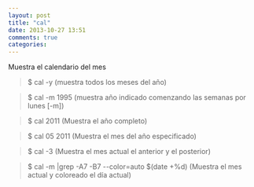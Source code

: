 ```yaml
---
layout: post
title: "cal"
date: 2013-10-27 13:51
comments: true
categories: 
---
```

Muestra el calendario del mes 

>$ cal -y    (muestra todos los meses del año)

>$ cal -m 1995 (muestra año indicado comenzando las semanas por lunes [-m])

>$ cal 2011 (Muestra el año completo)

>$ cal 05 2011 (Muestra el mes del año especificado)

>$ cal -3  (Muestra el mes actual el anterior y el posterior)

>$ cal -m |grep -A7 -B7 --color=auto $(date +%d) (Muestra el mes actual y coloreado el día actual)

